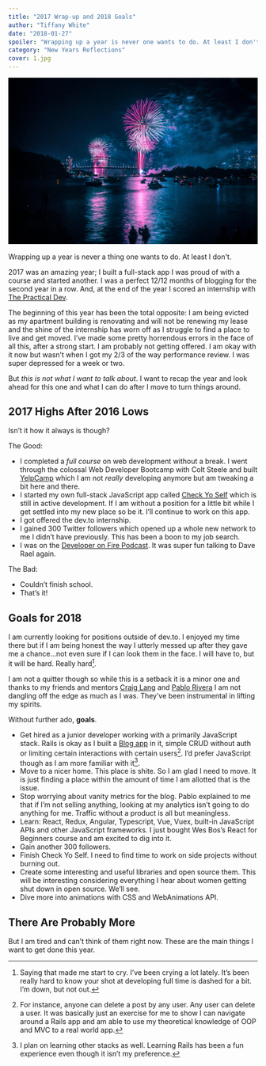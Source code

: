 ```yaml
---
title: "2017 Wrap-up and 2018 Goals"
author: "Tiffany White"
date: "2018-01-27"
spoiler: "Wrapping up a year is never one wants to do. At least I don't."
category: "New Years Reflections"
cover: 1.jpg
---
```


![](./1.jpg)

Wrapping up a year is never a thing one wants to do. At least I don't.

2017 was an amazing year; I built a full-stack app I was proud of with a course and started another. I was a perfect 12/12 months of blogging for the second year in a row. And, at the end of the year I scored an internship with [The Practical Dev](https://dev.to/).

The beginning of this year has been the total opposite: I am being evicted as my apartment building is renovating and will not be renewing my lease and the shine of the internship has worn off as I struggle to find a place to live and get moved. I’ve made some pretty horrendous errors in the face of all this, after a strong start. I am probably not getting offered. I am okay with it now but wasn’t when I got my 2/3 of the way performance review. I was super depressed for a week or two.

But *this is not what I want to talk about*. I want to recap the year and look ahead for this one and what I can do after I move to turn things around.

## 2017 Highs After 2016 Lows

Isn’t it how it always is though?

The Good:

- I completed a *full course* on web development without a break. I went through the colossal Web Developer Bootcamp with Colt Steele and built [YelpCamp](https://yelpcamp96.herokuapp.com/) which I am not *really* developing anymore but am tweaking a bit here and there.
- I started my own full-stack JavaScript app called [Check Yo Self](https://check-yoself.herokuapp.com/) which is still in active development. If I am without a position for a little bit while I get settled into my new place so be it. I’ll continue to work on this app.
- I got offered the dev.to internship.
- I gained 300 Twitter followers which opened up a whole new network to me I didn’t have previously. This has been a boon to my job search.
- I was on the [Developer on Fire Podcast](http://developeronfire.com/podcast/episode-296-tiffany-white-shared-learning). It was super fun talking to Dave Rael again.

The Bad:

- Couldn’t finish school.
- That’s it!

## Goals for 2018

I am currently looking for positions outside of dev.to. I enjoyed my time there but if I am being honest the way I utterly messed up after they gave me a chance…not even sure if I can look them in the face. I will have to, but it will be hard. Really hard[^1].

I am not a quitter though so while this is a setback it is a minor one and thanks to my friends and mentors [Craig Lang](https://twitter.com/cmlang42) and [Pablo Rivera](https://twitter.com/pryelluw) I am not dangling off the edge as much as I was. They’ve been instrumental in lifting my spirits.

Without further ado, **goals**.

- Get hired as a junior developer working with a primarily JavaScript stack. Rails is okay as I built a [Blog app](https://blog-app96.herokuapp.com/) in it, simple CRUD without auth or limiting certain interactions with certain users[^2]. I’d prefer JavaScript though as I am more familiar with it[^3].
- Move to a nicer home. This place is shite. So I am glad I need to move. It is just finding a place within the amount of time I am allotted that is the issue.
- Stop worrying about vanity metrics for the blog. Pablo explained to me that if I’m not selling anything, looking at my analytics isn’t going to do anything for me. Traffic without a product is all but meaningless.
- Learn: React, Redux, Angular, Typescript, Vue, Vuex, built-in JavaScript APIs and other JavaScript frameworks. I just bought Wes Bos’s React for Beginners course and am excited to dig into it.
- Gain another 300 followers.
- Finish Check Yo Self. I need to find time to work on side projects without burning out.
- Create some interesting and useful libraries and open source them. This will be interesting considering everything I hear about women getting shut down in open source. We’ll see.
- Dive more into animations with CSS and WebAnimations API.

## There Are Probably More

But I am tired and can’t think of them right now. These are the main things I want to get done this year.

[^1]: Saying that made me start to cry. I’ve been crying a lot lately. It’s been really hard to know your shot at developing full time is dashed for a bit. I’m down, but not out.
[^2]: For instance, anyone can delete a post by any user. Any user can delete a user. It was basically just an exercise for me to show I can navigate around a Rails app and am able to use my theoretical knowledge of OOP and MVC to a real world app.
[^3]: I plan on learning other stacks as well. Learning Rails has been a fun experience even though it isn’t my preference.
